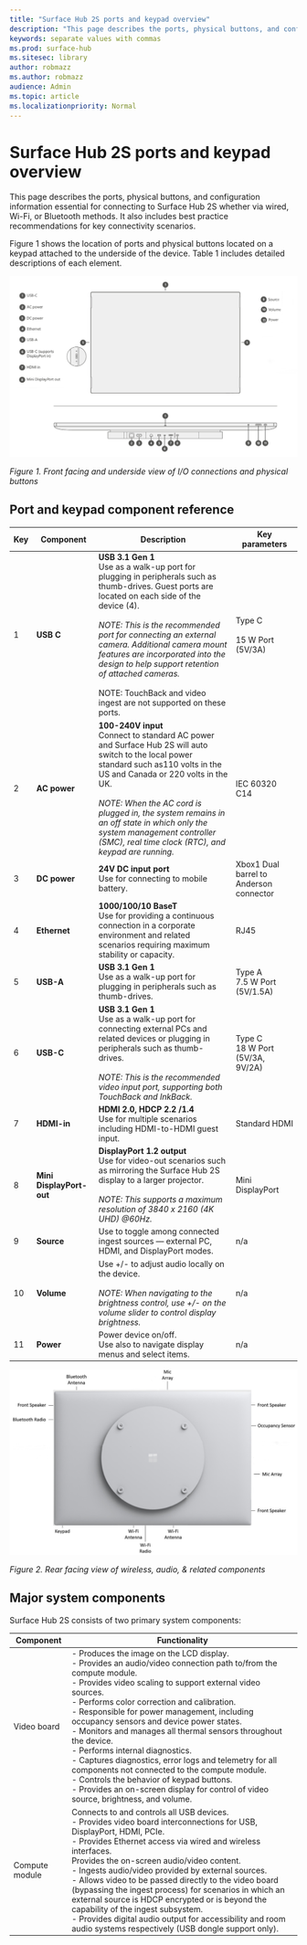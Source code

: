 ```yaml
---
title: "Surface Hub 2S ports and keypad overview"
description: "This page describes the ports, physical buttons, and configuration information essential for connecting to Surface Hub 2S."
keywords: separate values with commas
ms.prod: surface-hub
ms.sitesec: library
author: robmazz
ms.author: robmazz
audience: Admin
ms.topic: article
ms.localizationpriority: Normal
---
```


# Surface Hub 2S ports and keypad overview

This page describes the ports, physical buttons, and configuration information essential for connecting to Surface Hub 2S whether via wired, Wi-Fi, or Bluetooth methods. It also includes best practice recommendations for key connectivity scenarios.
 
Figure 1 shows the location of ports and physical buttons located on a keypad attached to the underside of the device. Table 1 includes detailed descriptions of each element.

 ![Front facing and underside view of I/O connections and physical buttons](images/hub2s-schematic.png)

*Figure 1. Front facing and underside view of I/O connections and physical buttons*

## Port and keypad component reference

| Key | Component | Description | Key parameters |
| --- | --------- | ----------- | -------------- |
| 1 | **USB C** | **USB 3.1 Gen 1** <br> Use as a walk-up port for plugging in peripherals such as thumb-drives. Guest ports are located on each side of the device (4).<br> <br> *NOTE: This is the recommended port for connecting an external camera. Additional camera mount features are incorporated into the design to help support retention of attached cameras.*<br> <br> NOTE: TouchBack and video ingest are not supported on these ports. | Type C <br> <br> 15 W Port (5V/3A)       |
| 2 | **AC power** | **100-240V input** <br> Connect to standard AC power and Surface Hub 2S will auto switch to the local power standard such as110 volts in the US and Canada or 220 volts in the UK. <br> <br> *NOTE: When the AC cord is plugged in, the system remains in an off state in which only the system management controller (SMC), real time clock (RTC), and keypad are running.* | IEC 60320 C14 |
| 3 | **DC power** | **24V DC input port** <br> Use for connecting to mobile battery. | Xbox1 Dual barrel to Anderson connector |
| 4 | **Ethernet** | **1000/100/10 BaseT** <br> Use for providing a continuous connection in a corporate environment and related scenarios requiring maximum stability or capacity. | RJ45 |
| 5 | **USB-A** | **USB 3.1 Gen 1** <br> Use as a walk-up port for plugging in peripherals such as thumb-drives. | Type A<br>7.5 W Port (5V/1.5A) |
| 6 | **USB-C** | **USB 3.1 Gen 1** <br> Use as a walk-up port for connecting external PCs and related devices or plugging in peripherals such as thumb-drives.<br> <br> *NOTE: This is the recommended video input port, supporting both TouchBack and InkBack.* | Type C <br> 18 W Port (5V/3A, 9V/2A) |
| 7 | **HDMI-in** | **HDMI 2.0, HDCP 2.2 /1.4** <br> Use for multiple scenarios including HDMI-to-HDMI guest input. | Standard HDMI |
| 8 | **Mini DisplayPort-out** | **DisplayPort 1.2 output** <br> Use for video-out scenarios such as mirroring the Surface Hub 2S display to a larger projector.<br> <br> *NOTE: This supports a maximum resolution of 3840 x 2160 (4K UHD) @60Hz.* | Mini DisplayPort |
| 9 | **Source**  | Use to toggle among connected ingest sources — external PC, HDMI, and DisplayPort modes. | n/a |
| 10 | **Volume** | Use +/- to adjust audio locally on the device. <br> <br> *NOTE: When navigating to the brightness control, use +/- on the volume slider to control display brightness.* | n/a |
| 11 | **Power** | Power device on/off. <br> Use also to navigate display menus and select items. | n/a |


 ![Rear facing view of wireless, audio, & related components](images/hub2s-rear.png)

*Figure 2. Rear facing view of wireless, audio, & related components*

## Major system components

Surface Hub 2S consists of two primary system components:

| Component | Functionality |
| --------- | ------------- |
| Video board | - Produces the image on the LCD display. <br> - Provides an audio/video connection path to/from the compute module. <br> - Provides video scaling to support external video sources. <br> - Performs color correction and calibration. <br> - Responsible for power management, including occupancy sensors and device power states. <br> - Monitors and manages all thermal sensors throughout the device. <br> - Performs internal diagnostics. <br> - Captures diagnostics, error logs and telemetry for all components not connected to the compute module. <br> - Controls the behavior of keypad buttons. <br> - Provides an on-screen display for control of video source, brightness, and volume. |
| Compute module | Connects to and controls all USB devices. <br> - Provides video board interconnections for USB, DisplayPort, HDMI, PCIe. <br> - Provides Ethernet access via wired and wireless interfaces. <br> Provides the on-screen audio/video content. <br> - Ingests audio/video provided by external sources. <br> - Allows video to be passed directly to the video board (bypassing the ingest process) for scenarios in which an external source is HDCP encrypted or is beyond the capability of the ingest subsystem. <br> - Provides digital audio output for accessibility and room audio systems respectively (USB dongle support only).                                                      |

 
 
 

 

